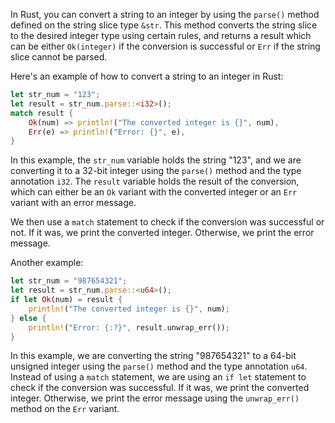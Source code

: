 In Rust, you can convert a string to an integer by using the `parse()` method defined on the string slice type `&str`. This method converts the string slice to the desired integer type using certain rules, and returns a result which can be either `Ok(integer)` if the conversion is successful or `Err` if the string slice cannot be parsed.

Here's an example of how to convert a string to an integer in Rust:

```rust
let str_num = "123";
let result = str_num.parse::<i32>();
match result {
    Ok(num) => println!("The converted integer is {}", num),
    Err(e) => println!("Error: {}", e),
}
```

In this example, the `str_num` variable holds the string "123", and we are converting it to a 32-bit integer using the `parse()` method and the type annotation `i32`. The `result` variable holds the result of the conversion, which can either be an `Ok` variant with the converted integer or an `Err` variant with an error message.

We then use a `match` statement to check if the conversion was successful or not. If it was, we print the converted integer. Otherwise, we print the error message.

Another example:

```rust
let str_num = "987654321";
let result = str_num.parse::<u64>();
if let Ok(num) = result {
    println!("The converted integer is {}", num);
} else {
    println!("Error: {:?}", result.unwrap_err());
}
```

In this example, we are converting the string "987654321" to a 64-bit unsigned integer using the `parse()` method and the type annotation `u64`. Instead of using a `match` statement, we are using an `if let` statement to check if the conversion was successful. If it was, we print the converted integer. Otherwise, we print the error message using the `unwrap_err()` method on the `Err` variant.